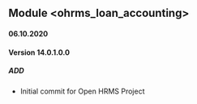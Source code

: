 ## Module <ohrms_loan_accounting>

#### 06.10.2020
#### Version 14.0.1.0.0
##### ADD
- Initial commit for Open HRMS Project